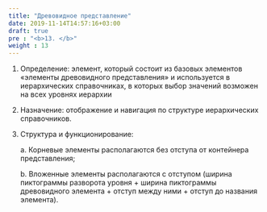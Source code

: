 ```yaml
---
title: "Древовидное представление"
date: 2019-11-14T14:57:16+03:00
draft: true
pre : "<b>13. </b>"
weight : 13
---
```


1.  Определение: элемент, который состоит из базовых элементов «элементы
    древовидного представления» и используется в иерархических
    справочниках, в которых выбор значений возможен на всех уровнях
    иерархии

2.  Назначение: отображение и навигация по структуре иерархических
    справочников.

3.  Структура и функционирование:

    a.  Корневые элементы располагаются без отступа от контейнера
        представления;

    b.  Вложенные элементы располагаются с отступом (ширина пиктограммы
        разворота уровня + ширина пиктограммы древовидного элемента +
        отступ между ними + отступ до названия элемента).